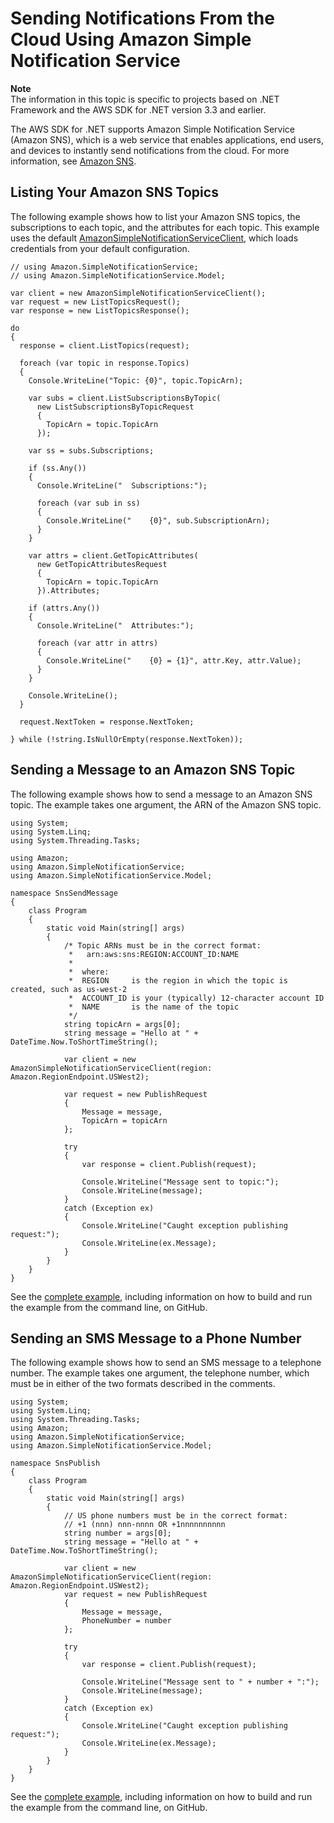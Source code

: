 # Sending Notifications From the Cloud Using Amazon Simple Notification Service<a name="sns-apis-intro"></a>

**Note**  
The information in this topic is specific to projects based on \.NET Framework and the AWS SDK for \.NET version 3\.3 and earlier\.

The AWS SDK for \.NET supports Amazon Simple Notification Service \(Amazon SNS\), which is a web service that enables applications, end users, and devices to instantly send notifications from the cloud\. For more information, see [Amazon SNS](https://aws.amazon.com/sns/)\.

## Listing Your Amazon SNS Topics<a name="sns-list-example"></a>

The following example shows how to list your Amazon SNS topics, the subscriptions to each topic, and the attributes for each topic\. This example uses the default [AmazonSimpleNotificationServiceClient](https://docs.aws.amazon.com/sdkfornet/v3/apidocs/items/SNS/MSNSctor.html), which loads credentials from your default configuration\.

```
// using Amazon.SimpleNotificationService;
// using Amazon.SimpleNotificationService.Model;

var client = new AmazonSimpleNotificationServiceClient();
var request = new ListTopicsRequest();
var response = new ListTopicsResponse();

do
{
  response = client.ListTopics(request);

  foreach (var topic in response.Topics)
  {
    Console.WriteLine("Topic: {0}", topic.TopicArn);

    var subs = client.ListSubscriptionsByTopic(
      new ListSubscriptionsByTopicRequest
      {
        TopicArn = topic.TopicArn
      });

    var ss = subs.Subscriptions;

    if (ss.Any())
    {
      Console.WriteLine("  Subscriptions:");

      foreach (var sub in ss)
      {
        Console.WriteLine("    {0}", sub.SubscriptionArn);
      }
    }

    var attrs = client.GetTopicAttributes(
      new GetTopicAttributesRequest
      {
        TopicArn = topic.TopicArn
      }).Attributes;

    if (attrs.Any())
    {
      Console.WriteLine("  Attributes:");

      foreach (var attr in attrs)
      {
        Console.WriteLine("    {0} = {1}", attr.Key, attr.Value);
      }
    }

    Console.WriteLine();
  }

  request.NextToken = response.NextToken;

} while (!string.IsNullOrEmpty(response.NextToken));
```

## Sending a Message to an Amazon SNS Topic<a name="sns-send-message-example"></a>

The following example shows how to send a message to an Amazon SNS topic\. The example takes one argument, the ARN of the Amazon SNS topic\.

```
using System;
using System.Linq;
using System.Threading.Tasks;

using Amazon;
using Amazon.SimpleNotificationService;
using Amazon.SimpleNotificationService.Model;

namespace SnsSendMessage
{
    class Program
    {
        static void Main(string[] args)
        {
            /* Topic ARNs must be in the correct format:
             *   arn:aws:sns:REGION:ACCOUNT_ID:NAME
             *
             *  where:
             *  REGION     is the region in which the topic is created, such as us-west-2
             *  ACCOUNT_ID is your (typically) 12-character account ID
             *  NAME       is the name of the topic
             */
            string topicArn = args[0];
            string message = "Hello at " + DateTime.Now.ToShortTimeString();

            var client = new AmazonSimpleNotificationServiceClient(region: Amazon.RegionEndpoint.USWest2);

            var request = new PublishRequest
            {
                Message = message,
                TopicArn = topicArn
            };

            try
            {
                var response = client.Publish(request);

                Console.WriteLine("Message sent to topic:");
                Console.WriteLine(message);
            }
            catch (Exception ex)
            {
                Console.WriteLine("Caught exception publishing request:");
                Console.WriteLine(ex.Message);
            }
        }
    }
}
```

See the [complete example](https://github.com/awsdocs/aws-doc-sdk-examples/tree/master/dotnet/example_code_legacy/SNS/SnsSendMessage.cs), including information on how to build and run the example from the command line, on GitHub\.

## Sending an SMS Message to a Phone Number<a name="sns-send-sms-example"></a>

The following example shows how to send an SMS message to a telephone number\. The example takes one argument, the telephone number, which must be in either of the two formats described in the comments\.

```
using System;
using System.Linq;
using System.Threading.Tasks;
using Amazon;
using Amazon.SimpleNotificationService;
using Amazon.SimpleNotificationService.Model;

namespace SnsPublish
{
    class Program
    {
        static void Main(string[] args)
        {
            // US phone numbers must be in the correct format:
            // +1 (nnn) nnn-nnnn OR +1nnnnnnnnnn
            string number = args[0];
            string message = "Hello at " + DateTime.Now.ToShortTimeString();

            var client = new AmazonSimpleNotificationServiceClient(region: Amazon.RegionEndpoint.USWest2);
            var request = new PublishRequest
            {
                Message = message,
                PhoneNumber = number
            };

            try
            {
                var response = client.Publish(request);

                Console.WriteLine("Message sent to " + number + ":");
                Console.WriteLine(message);
            }
            catch (Exception ex)
            {
                Console.WriteLine("Caught exception publishing request:");
                Console.WriteLine(ex.Message);
            }
        }
    }
}
```

See the [complete example](https://github.com/awsdocs/aws-doc-sdk-examples/tree/master/dotnet/example_code_legacy/SNS/SnsPublish.cs), including information on how to build and run the example from the command line, on GitHub\.